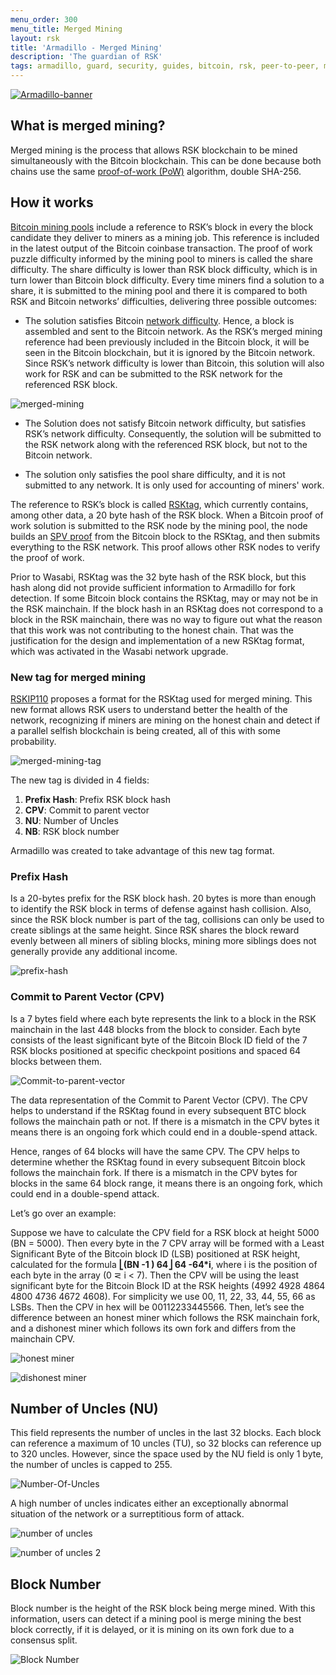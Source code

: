 ```yaml
---
menu_order: 300
menu_title: Merged Mining
layout: rsk
title: 'Armadillo - Merged Mining'
description: 'The guardian of RSK'
tags: armadillo, guard, security, guides, bitcoin, rsk, peer-to-peer, merged-mining, blockchain
---
```


[![Armadillo-banner](/assets/img/guides/armadillo/Armadillo_banner.png)](/guides/armadillo/)

## What is merged mining?

Merged mining is the process that allows RSK blockchain to be mined simultaneously with the Bitcoin blockchain.
This can be done because both chains use the same [proof-of-work (PoW)](https://en.wikipedia.org/wiki/Proof_of_work) algorithm,
double SHA-256.

## How it works

[Bitcoin mining pools](https://developers.rsk.co/rsk/architecture/mining/) include a reference to RSK’s block in every the block candidate they deliver to miners as a mining job. This reference is included in the latest output of the Bitcoin coinbase transaction. The proof of work puzzle difficulty informed by the mining pool to miners is called the share difficulty. The share difficulty is lower than RSK block difficulty, which is in turn lower than Bitcoin block difficulty. 
Every time miners find a solution to a share, it is submitted to the mining pool and there it is compared to both RSK and Bitcoin networks’ difficulties,
delivering three possible outcomes:

- The solution satisfies Bitcoin [network difficulty](https://en.bitcoin.it/wiki/Difficulty).
Hence, a block is assembled and sent to the Bitcoin network.
As the RSK’s merged mining reference had been previously included in the Bitcoin block, it will be seen in the Bitcoin blockchain, but it is ignored by the Bitcoin network.
Since RSK’s network difficulty is lower than Bitcoin,
this solution will also work for RSK and can be submitted to the RSK network for the referenced RSK block.

![merged-mining](/assets/img/guides/armadillo/merged-mining.png)

- The Solution does not satisfy Bitcoin network difficulty,
but satisfies RSK’s network difficulty.
Consequently, the solution will be submitted to the RSK network along with the referenced RSK block,
but not to the Bitcoin network.

- The solution only satisfies the pool share difficulty,
and it is not submitted to any network. It is only used for accounting of miners' work.

The reference to RSK’s block is called [RSKtag](/guides/armadillo/glossary/#rsktag/),
which currently contains, among other data, a 20 byte hash of the RSK block.
When a Bitcoin proof of work solution is submitted to the RSK node by the mining pool,
the node builds an [SPV proof](/guides/armadillo/glossary/#spv-proof) 
from the Bitcoin block to the RSKtag, and then submits everything to the RSK network.
This proof allows other RSK nodes to verify the proof of work.

Prior to Wasabi, RSKtag was the 32 byte hash of the RSK block,
but this hash along did not provide sufficient information to Armadillo for fork detection.
If some Bitcoin block contains the RSKtag,
may or may not be in the RSK mainchain.
If the block hash in an RSKtag does not correspond to a block in the RSK mainchain,
there was no way to figure out what the reason that this work was not contributing to the honest chain.
That was the justification for the design and implementation of a new RSKtag format, which was activated in the Wasabi network upgrade.

### New tag for merged mining



[RSKIP110](https://github.com/rsksmart/RSKIPs/blob/master/IPs/RSKIP110.md) proposes a format for the RSKtag used for merged mining.
This new format allows RSK users to understand better the health of the network,
recognizing if miners are mining on the honest chain and detect if a parallel selfish blockchain is being created,
all of this with some probability.

![merged-mining-tag](/assets/img/guides/armadillo/merged-mining-tag.png)

The new tag is divided in 4 fields:
1. **Prefix Hash**: Prefix RSK block hash
2. **CPV**: Commit to parent vector
3. **NU**: Number of Uncles
4. **NB**: RSK block number

Armadillo was created to take advantage of this new tag format.

### Prefix Hash

Is a 20-bytes prefix for the RSK block hash.
20 bytes is more than enough to identify the RSK block in terms of defense against hash collision. Also, since the RSK block number is part of the tag, collisions can only be used to create siblings at the same height. Since RSK shares the block reward evenly between all miners of sibling blocks, mining more siblings does not generally provide any additional income.

![prefix-hash](/assets/img/guides/armadillo/prefix-hash.png)

### Commit to Parent Vector (CPV)

Is a 7 bytes field where each byte represents the link to a block in the RSK mainchain in the last 448 blocks from the block to consider.
Each byte consists of the least significant byte of the Bitcoin Block ID field of the 7 RSK blocks positioned at specific checkpoint positions and
spaced 64 blocks between them.

![Commit-to-parent-vector](/assets/img/guides/armadillo/boxes-bytes-cpv.jpg)

The data representation of the Commit to Parent Vector (CPV).
The CPV helps to understand if the RSKtag found in every subsequent BTC block follows the mainchain path or not.
If there is a mismatch in the CPV bytes it means there is an ongoing fork which could end in a double-spend attack.

Hence, ranges of 64 blocks will have the same CPV.
The CPV helps to determine whether the RSKtag found in every subsequent Bitcoin block follows the mainchain fork.
If there is a mismatch in the CPV bytes for blocks in the same 64 block range, it means there is an ongoing fork, which could end in a double-spend attack.

Let’s go over an example:

Suppose we have to calculate the CPV field for a RSK block at height 5000 (BN = 5000).
Then every byte in the 7 CPV array will be formed with a Least Significant Byte of the Bitcoin block ID (LSB) positioned at RSK height,
calculated for the formula  **⎣(BN -1 ) 64⎦ 64 -64\*i**, where i is the position of each byte in the array (0 ⋜ i < 7).
Then the CPV will be using the least significant byte for the Bitcoin Block ID at the RSK heights (4992 4928 4864 4800 4736 4672 4608).
For simplicity we use 00, 11, 22, 33, 44, 55, 66  as LSBs.
Then the CPV in hex will be 00112233445566.
Then, let’s see the difference between an honest miner which follows the RSK mainchain fork,
and a dishonest miner which follows its own fork and differs from the mainchain CPV.

![honest miner](/assets/img/guides/armadillo/honest-miner.png)

![dishonest miner](/assets/img/guides/armadillo/dishonest-miner.png)

## Number of Uncles (NU)

This field represents the number of uncles in the last 32 blocks.
Each block can reference a maximum of 10 uncles (TU),
so 32 blocks can reference up to 320 uncles. However,
since the space used by the NU field is only 1 byte,
the number of uncles is capped to 255.

![Number-Of-Uncles](/assets/img/guides/armadillo/boxes-bytes-nu.jpg)

A high number of uncles indicates either an exceptionally abnormal situation of the network or a surreptitious form of attack.

![number of uncles](/assets/img/guides/armadillo/number-of-uncles.png)

![number of uncles 2](/assets/img/guides/armadillo/nu-2.png)

## Block Number

Block number is the height of the RSK block being merge mined.
With this information, users can detect if a mining pool is merge mining the best block correctly,
if it is delayed, or it is mining on its own fork due to a consensus split.

![Block Number](/assets/img/guides/armadillo/block-number.png)
